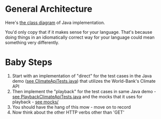 # General Architecture

Here's [the class diagram](servirtium-java-class-diagram.png) of Java implementation.

You'd only copy that if it makes sense for your language. That's because doing things in an idiomatically 
correct way for your language could mean something very differently.

# Baby Steps

1. Start with an implementation of "direct" for the test cases in the Java demo ([see ClimateApiTests.java](https://github.com/servirtium/demo-java-climate-data-tck/blob/master/src/test/java/com/paulhammant/climatedata/ClimateApiTests.java)) that utilizes the World-Bank's Climate API
2. Then implement the "playback" for the test cases in same Java demo - [see PlaybackClimateApiTests.java](https://github.com/servirtium/demo-java-climate-data-tck/blob/master/src/test/java/com/paulhammant/climatedata/PlaybackClimateApiTests.java) and the mocks that it uses for playback - [see mocks/](https://github.com/servirtium/demo-java-climate-data-tck/tree/master/src/test/mocks)
3. You should have the hang of this mow - move on to record
4. Now think about the other HTTP verbs other than 'GET'

